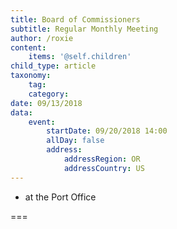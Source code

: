 ```yaml
---
title: Board of Commissioners
subtitle: Regular Monthly Meeting
author: /roxie
content:
    items: '@self.children'
child_type: article
taxonomy:
    tag:
    category:
date: 09/13/2018
data:
    event:
        startDate: 09/20/2018 14:00
        allDay: false
        address:
            addressRegion: OR
            addressCountry: US
---
```


- at the Port Office

===
